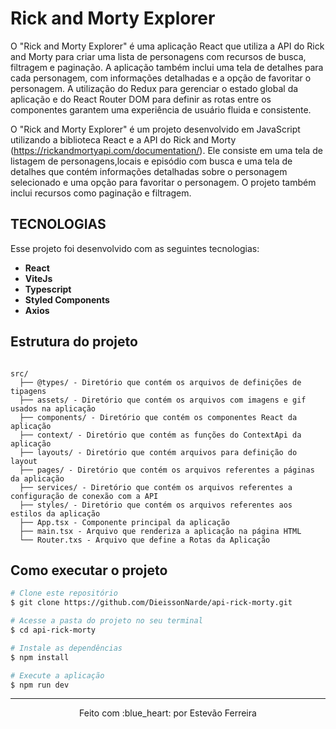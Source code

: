 # Rick and Morty Explorer 

O "Rick and Morty Explorer" é uma aplicação React que utiliza a API do Rick and Morty para criar uma lista de personagens com recursos de busca, filtragem e paginação. A aplicação também inclui uma tela de detalhes para cada personagem, com informações detalhadas e a opção de favoritar o personagem. A utilização do Redux para gerenciar o estado global da aplicação e do React Router DOM para definir as rotas entre os componentes garantem uma experiência de usuário fluida e consistente.

O "Rick and Morty Explorer" é um projeto desenvolvido em JavaScript utilizando a biblioteca React e a API do Rick and Morty (https://rickandmortyapi.com/documentation/). Ele consiste em uma tela de listagem de personagens,locais e episódio com busca e uma tela de detalhes que contém informações detalhadas sobre o personagem selecionado e uma opção para favoritar o personagem. O projeto também inclui recursos como paginação e filtragem.

## TECNOLOGIAS
Esse projeto foi desenvolvido com as seguintes tecnologias:
- **React** 
- **ViteJs**
- **Typescript** 
- **Styled Components** 
- **Axios** 

## Estrutura do projeto
```brash

src/
  ├── @types/ - Diretório que contém os arquivos de definições de tipagens
  ├── assets/ - Diretório que contém os arquivos com imagens e gif usados na aplicação
  ├── components/ - Diretório que contém os componentes React da aplicação
  ├── context/ - Diretório que contém as funções do ContextApi da aplicação
  ├── layouts/ - Diretório que contém arquivos para definição do layout
  ├── pages/ - Diretório que contém os arquivos referentes a páginas da aplicação
  ├── services/ - Diretório que contém os arquivos referentes a configuração de conexão com a API
  ├── styles/ - Diretório que contém os arquivos referentes aos estilos da aplicação
  ├── App.tsx - Componente principal da aplicação
  ├── main.tsx - Arquivo que renderiza a aplicação na página HTML
  └── Router.txs - Arquivo que define a Rotas da Aplicação
```

## Como executar o projeto
```bash
# Clone este repositório
$ git clone https://github.com/DieissonNarde/api-rick-morty.git

# Acesse a pasta do projeto no seu terminal
$ cd api-rick-morty

# Instale as dependências
$ npm install

# Execute a aplicação 
$ npm run dev
```

---
<p align="center">Feito com :blue_heart: por Estevão Ferreira</p>
